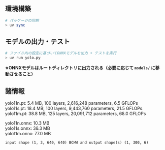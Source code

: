 ## 環境構築
```bash
# パッケージの同期
> uv sync
```

## モデルの出力・テスト
```bash
# ファイル内の設定に基づいてONNXモデルを出力 + テストを実行
> uv run yolo.py
```
**※ONNXモデルはルートディレクトリに出力される（必要に応じて `models/` に移動させること）**

## 諸情報
yolo11n.pt: 5.4 MB, 100 layers, 2,616,248 parameters, 6.5 GFLOPs  
yolo11s.pt: 18.4 MB, 100 layers, 9,443,760 parameters, 21.5 GFLOPs  
yolo11m.pt: 38.8 MB, 125 layers, 20,091,712 parameters, 68.0 GFLOPs  

yolo11n.onnx: 10.3 MB  
yolo11s.onnx: 36.3 MB  
yolo11m.onnx: 77.0 MB  

`input shape (1, 3, 640, 640) BCHW and output shape(s) (1, 300, 6)`